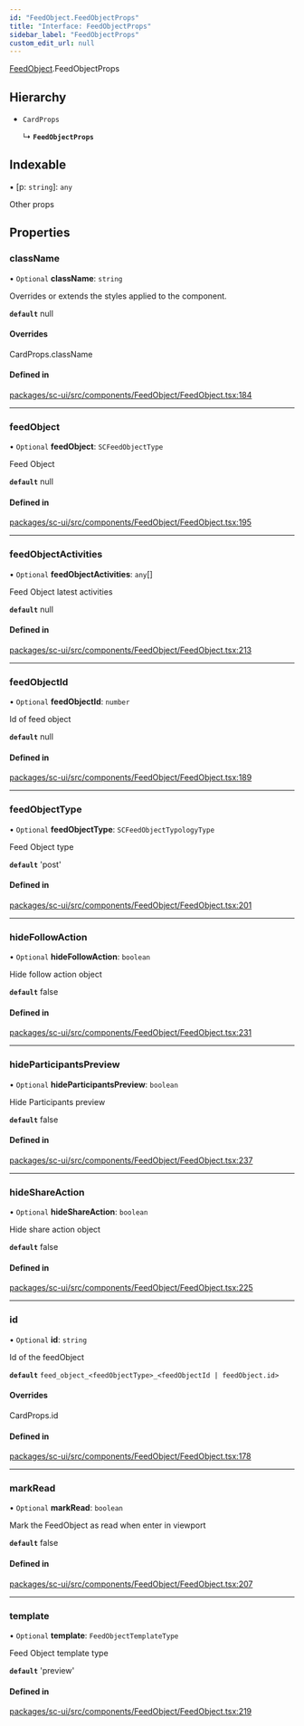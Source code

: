 ```yaml
---
id: "FeedObject.FeedObjectProps"
title: "Interface: FeedObjectProps"
sidebar_label: "FeedObjectProps"
custom_edit_url: null
---
```


[FeedObject](../modules/FeedObject).FeedObjectProps

## Hierarchy

- `CardProps`

  ↳ **`FeedObjectProps`**

## Indexable

▪ [p: `string`]: `any`

Other props

## Properties

### className

• `Optional` **className**: `string`

Overrides or extends the styles applied to the component.

**`default`** null

#### Overrides

CardProps.className

#### Defined in

[packages/sc-ui/src/components/FeedObject/FeedObject.tsx:184](https://github.com/selfcommunity/community-ui/blob/0c5b0c7/packages/sc-ui/src/components/FeedObject/FeedObject.tsx#L184)

___

### feedObject

• `Optional` **feedObject**: `SCFeedObjectType`

Feed Object

**`default`** null

#### Defined in

[packages/sc-ui/src/components/FeedObject/FeedObject.tsx:195](https://github.com/selfcommunity/community-ui/blob/0c5b0c7/packages/sc-ui/src/components/FeedObject/FeedObject.tsx#L195)

___

### feedObjectActivities

• `Optional` **feedObjectActivities**: `any`[]

Feed Object latest activities

**`default`** null

#### Defined in

[packages/sc-ui/src/components/FeedObject/FeedObject.tsx:213](https://github.com/selfcommunity/community-ui/blob/0c5b0c7/packages/sc-ui/src/components/FeedObject/FeedObject.tsx#L213)

___

### feedObjectId

• `Optional` **feedObjectId**: `number`

Id of feed object

**`default`** null

#### Defined in

[packages/sc-ui/src/components/FeedObject/FeedObject.tsx:189](https://github.com/selfcommunity/community-ui/blob/0c5b0c7/packages/sc-ui/src/components/FeedObject/FeedObject.tsx#L189)

___

### feedObjectType

• `Optional` **feedObjectType**: `SCFeedObjectTypologyType`

Feed Object type

**`default`** 'post'

#### Defined in

[packages/sc-ui/src/components/FeedObject/FeedObject.tsx:201](https://github.com/selfcommunity/community-ui/blob/0c5b0c7/packages/sc-ui/src/components/FeedObject/FeedObject.tsx#L201)

___

### hideFollowAction

• `Optional` **hideFollowAction**: `boolean`

Hide follow action object

**`default`** false

#### Defined in

[packages/sc-ui/src/components/FeedObject/FeedObject.tsx:231](https://github.com/selfcommunity/community-ui/blob/0c5b0c7/packages/sc-ui/src/components/FeedObject/FeedObject.tsx#L231)

___

### hideParticipantsPreview

• `Optional` **hideParticipantsPreview**: `boolean`

Hide Participants preview

**`default`** false

#### Defined in

[packages/sc-ui/src/components/FeedObject/FeedObject.tsx:237](https://github.com/selfcommunity/community-ui/blob/0c5b0c7/packages/sc-ui/src/components/FeedObject/FeedObject.tsx#L237)

___

### hideShareAction

• `Optional` **hideShareAction**: `boolean`

Hide share action object

**`default`** false

#### Defined in

[packages/sc-ui/src/components/FeedObject/FeedObject.tsx:225](https://github.com/selfcommunity/community-ui/blob/0c5b0c7/packages/sc-ui/src/components/FeedObject/FeedObject.tsx#L225)

___

### id

• `Optional` **id**: `string`

Id of the feedObject

**`default`** `feed_object_<feedObjectType>_<feedObjectId | feedObject.id>`

#### Overrides

CardProps.id

#### Defined in

[packages/sc-ui/src/components/FeedObject/FeedObject.tsx:178](https://github.com/selfcommunity/community-ui/blob/0c5b0c7/packages/sc-ui/src/components/FeedObject/FeedObject.tsx#L178)

___

### markRead

• `Optional` **markRead**: `boolean`

Mark the FeedObject as read when enter in viewport

**`default`** false

#### Defined in

[packages/sc-ui/src/components/FeedObject/FeedObject.tsx:207](https://github.com/selfcommunity/community-ui/blob/0c5b0c7/packages/sc-ui/src/components/FeedObject/FeedObject.tsx#L207)

___

### template

• `Optional` **template**: `FeedObjectTemplateType`

Feed Object template type

**`default`** 'preview'

#### Defined in

[packages/sc-ui/src/components/FeedObject/FeedObject.tsx:219](https://github.com/selfcommunity/community-ui/blob/0c5b0c7/packages/sc-ui/src/components/FeedObject/FeedObject.tsx#L219)
